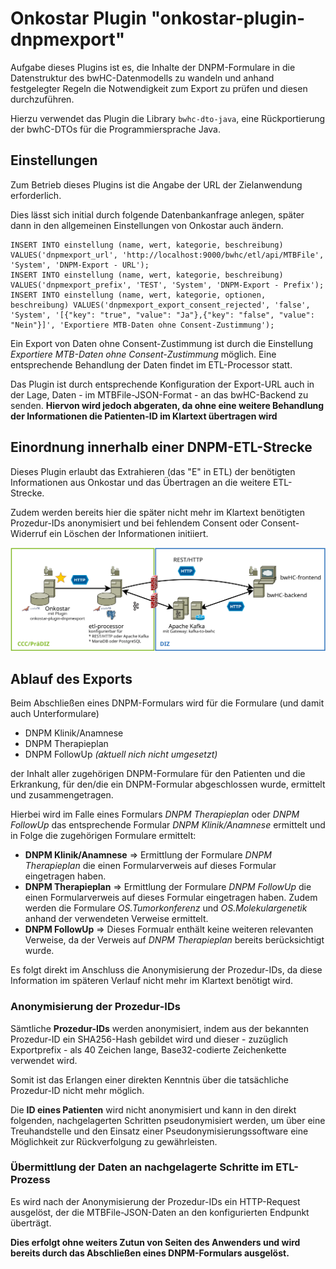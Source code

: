 # Onkostar Plugin "onkostar-plugin-dnpmexport"

Aufgabe dieses Plugins ist es, die Inhalte der DNPM-Formulare in die Datenstruktur des bwHC-Datenmodells zu wandeln und
anhand festgelegter Regeln die Notwendigkeit zum Export zu prüfen und diesen durchzuführen.

Hierzu verwendet das Plugin die Library `bwhc-dto-java`, eine Rückportierung der bwhC-DTOs für die Programmiersprache Java.

## Einstellungen

Zum Betrieb dieses Plugins ist die Angabe der URL der Zielanwendung erforderlich.

Dies lässt sich initial durch folgende Datenbankanfrage anlegen, später dann in den allgemeinen Einstellungen von Onkostar auch ändern.

```
INSERT INTO einstellung (name, wert, kategorie, beschreibung) VALUES('dnpmexport_url', 'http://localhost:9000/bwhc/etl/api/MTBFile', 'System', 'DNPM-Export - URL');
INSERT INTO einstellung (name, wert, kategorie, beschreibung) VALUES('dnpmexport_prefix', 'TEST', 'System', 'DNPM-Export - Prefix');
INSERT INTO einstellung (name, wert, kategorie, optionen, beschreibung) VALUES('dnpmexport_export_consent_rejected', 'false', 'System', '[{"key": "true", "value": "Ja"},{"key": "false", "value": "Nein"}]', 'Exportiere MTB-Daten ohne Consent-Zustimmung');
```

Ein Export von Daten ohne Consent-Zustimmung ist durch die Einstellung *Exportiere MTB-Daten ohne Consent-Zustimmung* möglich.
Eine entsprechende Behandlung der Daten findet im ETL-Processor statt.

Das Plugin ist durch entsprechende Konfiguration der Export-URL auch in der Lage, Daten - im MTBFile-JSON-Format - an das bwHC-Backend zu senden.
**Hiervon wird jedoch abgeraten, da ohne eine weitere Behandlung der Informationen die Patienten-ID im Klartext übertragen wird**

## Einordnung innerhalb einer DNPM-ETL-Strecke

Dieses Plugin erlaubt das Extrahieren (das "E" in ETL) der benötigten Informationen aus Onkostar und das Übertragen an die weitere ETL-Strecke.

Zudem werden bereits hier die später nicht mehr im Klartext benötigten Prozedur-IDs anonymisiert und bei fehlendem Consent oder Consent-Widerruf
ein Löschen der Informationen initiiert.

![Modell DNPM-ETL-Strecke](docs/etl.png)

## Ablauf des Exports

Beim Abschließen eines DNPM-Formulars wird für die Formulare (und damit auch Unterformulare)

* DNPM Klinik/Anamnese
* DNPM Therapieplan
* DNPM FollowUp *(aktuell nich nicht umgesetzt)*

der Inhalt aller zugehörigen DNPM-Formulare für den Patienten und die Erkrankung, für den/die ein DNPM-Formular abgeschlossen wurde, ermittelt und zusammengetragen.

Hierbei wird im Falle eines Formulars *DNPM Therapieplan* oder *DNPM FollowUp* das entsprechende Formular *DNPM Klinik/Anamnese*
ermittelt und in Folge die zugehörigen Formulare ermittelt:

* **DNPM Klinik/Anamnese** => Ermittlung der Formulare *DNPM Therapieplan* die einen Formularverweis auf dieses Formular eingetragen haben.
* **DNPM Therapieplan** => Ermittlung der Formulare *DNPM FollowUp* die einen Formularverweis auf dieses Formular eingetragen haben.
  Zudem werden die Formulare *OS.Tumorkonferenz* und *OS.Molekulargenetik* anhand der verwendeten Verweise ermittelt.
* **DNPM FollowUp** => Dieses Formualr enthält keine weiteren relevanten Verweise, da der Verweis auf *DNPM Therapieplan* bereits berücksichtigt wurde.

Es folgt direkt im Anschluss die Anonymisierung der Prozedur-IDs, da diese Information im späteren Verlauf nicht mehr im Klartext benötigt wird.

### Anonymisierung der Prozedur-IDs

Sämtliche **Prozedur-IDs** werden anonymisiert, indem aus der bekannten Prozedur-ID ein SHA256-Hash gebildet wird und dieser - zuzüglich Exportprefix - als
40 Zeichen lange, Base32-codierte Zeichenkette verwendet wird.

Somit ist das Erlangen einer direkten Kenntnis über die tatsächliche Prozedur-ID nicht mehr möglich.

Die **ID eines Patienten** wird nicht anonymisiert und kann in den direkt folgenden, nachgelagerten Schritten pseudonymisiert werden,
um über eine Treuhandstelle und den Einsatz einer Pseudonymisierungssoftware eine Möglichkeit zur Rückverfolgung zu gewährleisten.

### Übermittlung der Daten an nachgelagerte Schritte im ETL-Prozess

Es wird nach der Anonymisierung der Prozedur-IDs ein HTTP-Request ausgelöst, der die MTBFile-JSON-Daten an den
konfigurierten Endpunkt überträgt.

**Dies erfolgt ohne weiters Zutun von Seiten des Anwenders und wird bereits durch das Abschließen eines DNPM-Formulars ausgelöst.**
